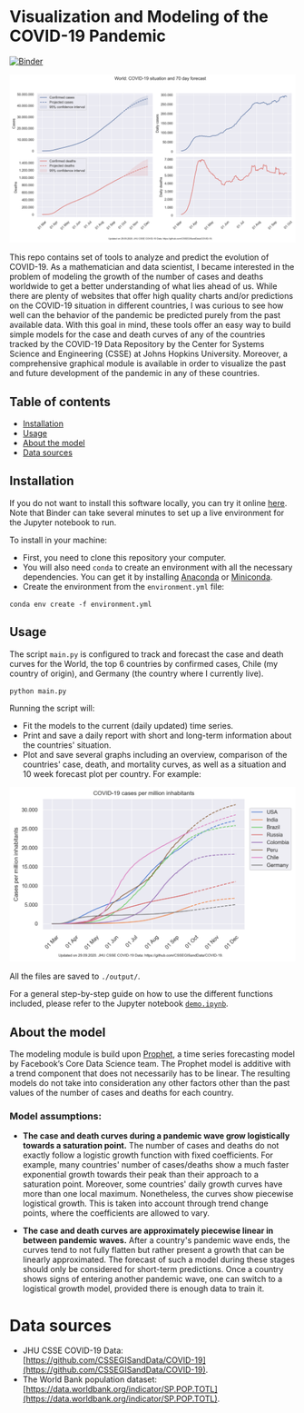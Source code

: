 # Visualization and Modeling of the COVID-19 Pandemic 

[![Binder](https://mybinder.org/badge_logo.svg)](https://mybinder.org/v2/gh/gvalenzuelarg/coronavirus/master?filepath=demo.ipynb)

![world](output/world.png)

This repo contains set of tools to analyze and predict the evolution of COVID-19. As a mathematician and data scientist, I became interested in the problem of modeling the growth of the number of cases and deaths worldwide to get a better understanding of what lies ahead of us. While there are plenty of websites that offer high quality charts and/or predictions on the COVID-19 situation in different countries, I was curious to see how well can the behavior of the pandemic be predicted purely from the past available data. With this goal in mind, these tools offer an easy way to build simple models for the case and death curves of any of the countries tracked by the COVID-19 Data Repository by the Center for Systems Science and Engineering (CSSE) at Johns Hopkins University. Moreover, a comprehensive graphical module is available in order to visualize the past and future development of the pandemic in any of these countries.

## Table of contents
- [Installation](#installation)
- [Usage](#usage)
- [About the model](#about-the-model)
- [Data sources](#data-sources)

## Installation

If you do not want to install this software locally, you can try it online [here](https://mybinder.org/v2/gh/gvalenzuelarg/coronavirus/master?filepath=demo.ipynb). Note that Binder can take several minutes to set up a live environment for the Jupyter notebook to run.

To install in your machine:

- First, you need to clone this repository your computer.
- You will also need `conda` to create an environment with all the necessary dependencies. You can get it by installing [Anaconda](https://docs.anaconda.com/anaconda/install/) or [Miniconda](https://docs.conda.io/en/latest/miniconda.html).
- Create the environment from the `environment.yml` file:
```
conda env create -f environment.yml
```

## Usage

The script `main.py` is configured to track and forecast the case and death curves for the World, the top 6 countries by confirmed cases, Chile (my country of origin), and Germany (the country where I currently live).
```
python main.py
```
Running the script will:
- Fit the models to the current (daily updated) time series.
- Print and save a daily report with short and long-term information about the countries' situation.
- Plot and save several graphs including an overview, comparison of the countries' case, death, and mortality curves, as well as a situation and 10 week forecast plot per country. For example:

![cases per million](output/cases_per_million.png)

All the files are saved to `./output/`.

For a general step-by-step guide on how to use the different functions included, please refer to the Jupyter notebook [`demo.ipynb`](https://github.com/gvalenzuelarg/coronavirus/blob/master/demo.ipynb).

## About the model

The modeling module is build upon [Prophet](https://facebook.github.io/prophet/), a time series forecasting model by Facebook’s Core Data Science team. The Prophet model is additive with a trend component that does not necessarily has to be linear. The resulting models do not take into consideration any other factors other than the past values of the number of cases and deaths for each country.

### Model assumptions:

- **The case and death curves during a pandemic wave grow logistically towards a saturation point.** The number of cases and deaths do not exactly follow a logistic growth function with fixed coefficients. For example, many countries' number of cases/deaths show a much faster exponential growth towards their peak than their approach to a saturation point. Moreover, some countries' daily growth curves have more than one local maximum. Nonetheless, the curves show piecewise logistical growth. This is taken into account through trend change points, where the coefficients are allowed to vary.

- **The case and death curves are approximately piecewise linear in between pandemic waves.** After a country's pandemic wave ends, the curves tend to not fully flatten but rather present a growth that can be linearly approximated. The forecast of such a model during these stages should only be considered for short-term predictions. Once a country shows signs of entering another pandemic wave, one can switch to a logistical growth model, provided there is enough data to train it.

# Data sources

- JHU CSSE COVID-19 Data: [https://github.com/CSSEGISandData/COVID-19](https://github.com/CSSEGISandData/COVID-19).
- The World Bank population dataset: [https://data.worldbank.org/indicator/SP.POP.TOTL](https://data.worldbank.org/indicator/SP.POP.TOTL).